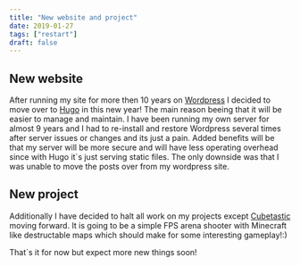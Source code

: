 ```yaml
---
title: "New website and project"
date: 2019-01-27
tags: ["restart"]
draft: false
---
```


## New website

After running my site for more then 10 years on [Wordpress](https://wordpress.org/) I decided to move over to [Hugo](https://gohugo.io/) in this new year! The main reason beeing that it will be easier to manage and maintain. I have been running my own server for almost 9 years and I had to re-install and restore Wordpress several times after server issues or changes and its just a pain. Added benefits will be that my server will be more secure and will have less operating overhead since with Hugo it`s just serving static files. The only downside was that I was unable to move the posts over from my wordpress site.

## New project

Additionally I have decided to halt all work on my projects except [Cubetastic](https://www.luukvanvenrooij.nl/project/cubetastic/) moving forward. It is going to be a simple FPS arena shooter with Minecraft like destructable maps which should make for some interesting gameplay!:)

That`s it for now but expect more new things soon!



